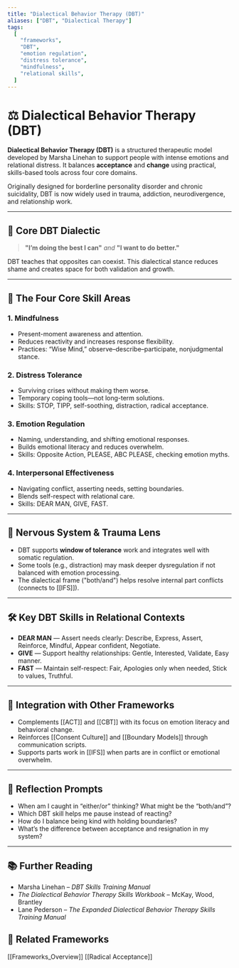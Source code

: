 ```yaml
---
title: "Dialectical Behavior Therapy (DBT)"
aliases: ["DBT", "Dialectical Therapy"]
tags:
  [
    "frameworks",
    "DBT",
    "emotion regulation",
    "distress tolerance",
    "mindfulness",
    "relational skills",
  ]
---
```


<!-- @format -->

# ⚖️ Dialectical Behavior Therapy (DBT)

**Dialectical Behavior Therapy (DBT)** is a structured therapeutic model developed by Marsha Linehan to support people with intense emotions and relational distress. It balances **acceptance** and **change** using practical, skills-based tools across four core domains.

Originally designed for borderline personality disorder and chronic suicidality, DBT is now widely used in trauma, addiction, neurodivergence, and relationship work.

---

## 🔄 Core DBT Dialectic

> **"I’m doing the best I can"** _and_ **"I want to do better."**

DBT teaches that opposites can coexist. This dialectical stance reduces shame and creates space for both validation and growth.

---

## 🧩 The Four Core Skill Areas

### 1. **Mindfulness**

- Present-moment awareness and attention.
- Reduces reactivity and increases response flexibility.
- Practices: “Wise Mind,” observe–describe–participate, nonjudgmental stance.

### 2. **Distress Tolerance**

- Surviving crises without making them worse.
- Temporary coping tools—not long-term solutions.
- Skills: STOP, TIPP, self-soothing, distraction, radical acceptance.

### 3. **Emotion Regulation**

- Naming, understanding, and shifting emotional responses.
- Builds emotional literacy and reduces overwhelm.
- Skills: Opposite Action, PLEASE, ABC PLEASE, checking emotion myths.

### 4. **Interpersonal Effectiveness**

- Navigating conflict, asserting needs, setting boundaries.
- Blends self-respect with relational care.
- Skills: DEAR MAN, GIVE, FAST.

---

## 🧠 Nervous System & Trauma Lens

- DBT supports **window of tolerance** work and integrates well with somatic regulation.
- Some tools (e.g., distraction) may mask deeper dysregulation if not balanced with emotion processing.
- The dialectical frame ("both/and") helps resolve internal part conflicts (connects to [[IFS]]).

---

## 🛠 Key DBT Skills in Relational Contexts

- **DEAR MAN** — Assert needs clearly: Describe, Express, Assert, Reinforce, Mindful, Appear confident, Negotiate.
- **GIVE** — Support healthy relationships: Gentle, Interested, Validate, Easy manner.
- **FAST** — Maintain self-respect: Fair, Apologies only when needed, Stick to values, Truthful.

---

## 🔄 Integration with Other Frameworks

- Complements [[ACT]] and [[CBT]] with its focus on emotion literacy and behavioral change.
- Reinforces [[Consent Culture]] and [[Boundary Models]] through communication scripts.
- Supports parts work in [[IFS]] when parts are in conflict or emotional overwhelm.

---

## 💬 Reflection Prompts

- When am I caught in “either/or” thinking? What might be the “both/and”?
- Which DBT skill helps me pause instead of reacting?
- How do I balance being kind with holding boundaries?
- What’s the difference between acceptance and resignation in my system?

---

## 📚 Further Reading

- Marsha Linehan – _DBT Skills Training Manual_
- _The Dialectical Behavior Therapy Skills Workbook_ – McKay, Wood, Brantley
- Lane Pederson – _The Expanded Dialectical Behavior Therapy Skills Training Manual_

## 🔗 Related Frameworks

[[Frameworks_Overview]]
[[Radical Acceptance]]
